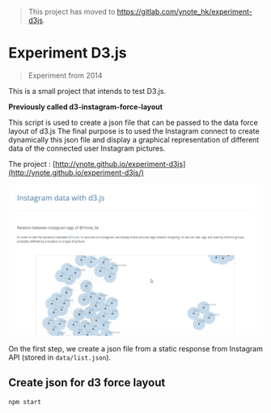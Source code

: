 > This project has moved to https://gitlab.com/ynote_hk/experiment-d3js.

# Experiment D3.js

> Experiment from 2014

This is a small project that intends to test D3.js.

**Previously called d3-instagram-force-layout**

This script is used to create a json file that can be passed to the data force layout of d3.js
The final purpose is to used the Instagram connect to create dynamically this json file and display a graphical representation of different data of the connected user Instagram pictures.

The project : [http://ynote.github.io/experiment-d3js](http://ynote.github.io/experiment-d3js/)

![Yay! A cool graph :D](https://raw.githubusercontent.com/Ynote/d3-instagram-force-layout/master/d3-instagram-force-layout.jpg)

On the first step, we create a json file from a static response from Instagram API (stored in `data/list.json`).
## Create json for d3 force layout
    npm start

